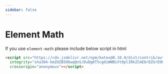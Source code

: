```yaml
---
sidebar: false
---
```


# Element Math

If you use `element-math` please include below script in html

```html
<script src="https://cdn.jsdelivr.net/npm/katex@0.10.0/dist/contrib/auto-render.min.js"
  integrity="sha384-kmZOZB5ObwgQnS/DuDg6TScgOiWWBiVt0plIRkZCmE6rDZGrEOQeHM5PcHi+nyqe"
  crossorigin="anonymous"></script>
```
